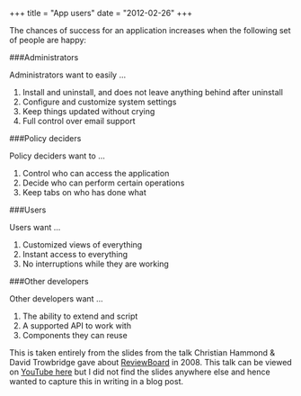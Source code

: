 +++
title = "App users"
date = "2012-02-26"
+++

The chances of success for an application increases when the following set of people are happy:

###Administrators

Administrators want to easily ...

1. Install and uninstall, and does not leave anything behind after uninstall
2. Configure and customize system settings
3. Keep things updated without crying
4. Full control over email support

###Policy deciders

Policy deciders want to ...

1. Control who can access the application
2. Decide who can perform certain operations
3. Keep tabs on who has done what

###Users

Users want ...

1. Customized views of everything
2. Instant access to everything
3. No interruptions while they are working

###Other developers

Other developers want ...

1. The ability to extend and script
2. A supported API to work with
3. Components they can reuse

This is taken entirely from the slides from the talk Christian Hammond & David Trowbridge gave about [ReviewBoard][2] in 2008. This talk can be viewed on [YouTube here][1] but I did not find the slides anywhere else and hence wanted to capture this in writing in a blog post.

[1]: http://www.youtube.com/watch?v=wPpV8icsXL4 
[2]: http://www.reviewboard.org/
